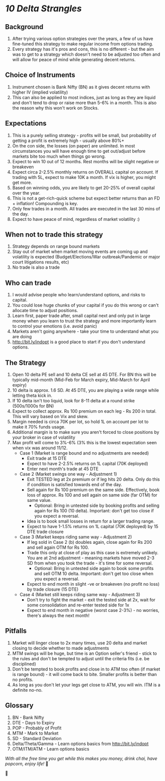 # *10 Delta Strangles*

## Background

1. After trying various option strategies over the years, a few of us have fine-tuned this strategy to make regular income from options trading.
2. Every strategy has it's pros and cons, this is no different - but the aim was to get to a strategy which doesn't need to be adjusted too often and will allow for peace of mind while generating decent returns.

## Choice of Instruments

1. Instrument chosen is Bank Nifty (BN) as it gives decent returns with higher IV (implied volatility)
2. This can also be applied to most indices, just as long as they are liquid and don't tend to drop or raise more than 5-6% in a month. This is also the reason why this won't work on Stocks.
	
## Expectations
	
1. This is a purely selling strategy - profits will be small, but probability of getting a profit is extremely high - usually above 80%+
2. On the con side, the losses (on paper) are unlimited. In most circumstances you will have enough time to get out/adjust before markets bite too much when things go wrong.
3. Expect to win 10 out of 12 months. Rest months will be slight negative or breakeven
4. Expect circa 2-2.5% monthly returns on OVERALL capital on account. If trading with 5L, expect to make 10K a month. If vix is higher, you might get more.
5. Based on winning odds, you are likely to get 20-25% of overall capital over the year.
6. This is not a get-rich-quick scheme but expect better returns than an FD + inflation! Compounding is key.
7. Only few trades in a month. All trades are executed in the last 30 mins of the day.
8. Expect to have peace of mind, regardless of market volatility :)

## When not to trade this strategy
	
1. Strategy depends on range bound markets
2. Stay out of market when market moving events are coming up and volatility is expected (Budget/Elections/War outbreak/Pandemic or major court litigations results, etc)
3. No trade is also a trade
	
## Who can trade

1. I would advise people who learn/understand options, and risks to capital. 
2. You could lose huge chunks of your capital if you do this wrong or can't allocate time to adjust positions.
3. Learn first, paper trade after, small capital next and only put in large money when you learn to trust the strategy and more importantly learn to control your emotions (i.e. avoid panic)
4. Markets aren't going anywhere - take your time to understand what you are doing
5. http://bit.ly/indopt is a good place to start if you don't understand options.


## The Strategy

1. Open 10 delta PE sell and 10 delta CE sell at 45 DTE. For BN this will be typically mid-month (Mid-Feb for March expiry, Mid-March for April expiry)
2. 10 delta is approx. 1.6 SD. At 45 DTE, you are playing a wide range while letting theta kick in.
3. If 10 delta isn't too liquid, look for 8-11 delta at a round strike (500s/1000s for BN)
4. Expect to collect approx. Rs 100 premium on each leg - Rs 200 in total. This will vary based on Vix and skew. 
5. Margin needed is circa 70K per lot, so hold 1L on account per lot to make it 70% funds usage.
6. Additional margin is to make sure you aren't forced to close positions by your broker in case of volatility
7. Max profit will come to 3%-6% (3% this is the lowest expectation seen when vix was around 11/12.
	- Case 1 (Market is range bound and no adjustments are needed)
		- Exit trade at 15 DTE 
		- Expect to have 2-2.5% returns on 1L capital (70K deployed)
		- Enter next month's trade at 45 DTE
	- Case 2 (Market swings one way - Adjustment 1)
		- Exit TESTED leg at 2x premium or if leg hits 20 delta. Only do this if condition is satisfied towards end of the day.
		- Sell again for Rs 100 premium on the same side. Effectively, book loss of approx. Rs 100 and sell again on same side (far OTM) for same value. 
			- Optional: Bring in untested side by booking profits and selling again for Rs 100 (10 delta). Important: don't get too close if you expect a reversal.
		- Idea is to book small losses in return for a larger trading range.
		- Expect to have 1-1.5% returns on 1L capital (70K deployed) by 15 DTE trade closure
	- Case 3 (Market keeps riding same way - Adjustment 2)
		- If leg sold in Case 2 (b) doubles again, close again for Rs 200 and sell again OTM for Rs 100. 
		- Trade this only at close of play as this case is extremely unlikely. You are at 2nd adjustment - meaning markets have moved 2-3 SD from when you took the trade - it's time for some reversal.
			- Optional: Bring in untested side again to book some profits and sell OTM 10 delta. Important: don't get too close when you expect a reversal.
		- Expect to end month in slight -ve or breakeven (no profit no loss) by trade closure (15 DTE)
	- Case 4 (Market still keeps riding same way - Adjustment 3)
		- Don't try to fight the market - exit the tested side at 2x, wait for some consolidation and re-enter tested side for 1x
		- Expect to end month in negative (worst case 2-3%) - no worries, there's always the next month!
	
## Pitfalls

1. Market will linger close to 2x many times, use 20 delta and market closing to decide whether to made adjustments
2. MTM swings will be huge, but time is an Option seller's friend - stick to the rules and don't be tempted to adjust until the criteria fits (i.e. be disciplined)
3. Don't be tempted to book profits and close in to ATM too often (if market is range bound) - it will come back to bite. Smaller profits is better than no profits.
4. As long as you don't let your legs get close to ATM, you will win. ITM is a definite no-no.

## Glossary

1. BN - Bank Nifty
2. DTE - Days to Expiry
3. POP - Probably of Profit
4. MTM - Mark to Market
5. SD - Standard Deviation
6. Delta/Theta/Gamma - Learn options basics from http://bit.ly/indopt
7. OTM/ITM/ATM - Learn options basics

*With all the free time you get while this makes you money, drink chai, have popcorn, enjoy life!* 🙂

🍿
